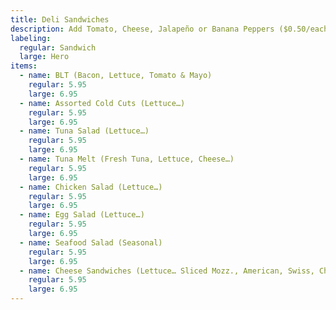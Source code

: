```yaml
---
title: Deli Sandwiches
description: Add Tomato, Cheese, Jalapeño or Banana Peppers ($0.50/each)
labeling:
  regular: Sandwich
  large: Hero
items:
  - name: BLT (Bacon, Lettuce, Tomato & Mayo)
    regular: 5.95
    large: 6.95
  - name: Assorted Cold Cuts (Lettuce…)
    regular: 5.95
    large: 6.95
  - name: Tuna Salad (Lettuce…)
    regular: 5.95
    large: 6.95
  - name: Tuna Melt (Fresh Tuna, Lettuce, Cheese…)
    regular: 5.95
    large: 6.95
  - name: Chicken Salad (Lettuce…)
    regular: 5.95
    large: 6.95
  - name: Egg Salad (Lettuce…)
    regular: 5.95
    large: 6.95
  - name: Seafood Salad (Seasonal)
    regular: 5.95
    large: 6.95
  - name: Cheese Sandwiches (Lettuce… Sliced Mozz., American, Swiss, Cheddar, etc…)
    regular: 5.95
    large: 6.95
---
```

